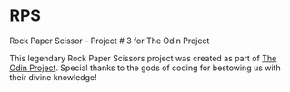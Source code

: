 # RPS
Rock Paper Scissor - Project # 3 for The Odin Project


This legendary Rock Paper Scissors project was created as part of [The Odin Project](https://www.theodinproject.com/). Special thanks to the gods of coding for bestowing us with their divine knowledge!
